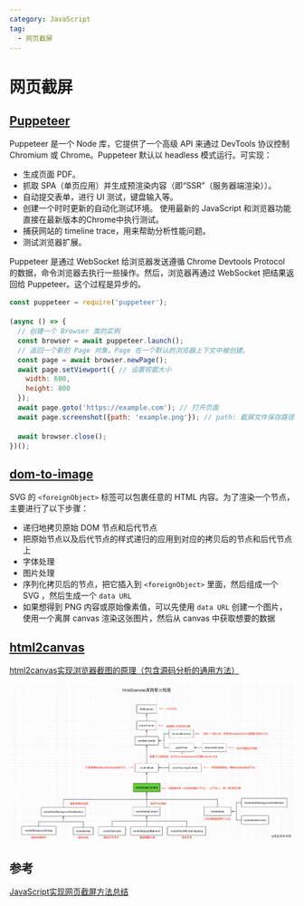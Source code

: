 ```yaml
---
category: JavaScript
tag:
  - 网页截屏
---
```


# 网页截屏

## [Puppeteer](http://puppeteerjs.com/)

Puppeteer 是一个 Node 库，它提供了一个高级 API 来通过 DevTools 协议控制 Chromium 或 Chrome。Puppeteer 默认以 headless 模式运行。可实现：

- 生成页面 PDF。
- 抓取 SPA（单页应用）并生成预渲染内容（即“SSR”（服务器端渲染））。
- 自动提交表单，进行 UI 测试，键盘输入等。
- 创建一个时时更新的自动化测试环境。 使用最新的 JavaScript 和浏览器功能直接在最新版本的Chrome中执行测试。
- 捕获网站的 timeline trace，用来帮助分析性能问题。
- 测试浏览器扩展。

Puppeteer 是通过 WebSocket 给浏览器发送遵循 Chrome Devtools Protocol 的数据，命令浏览器去执行一些操作。然后，浏览器再通过 WebSocket 把结果返回给 Puppeteer。这个过程是异步的。

```javascript
const puppeteer = require('puppeteer');

(async () => {
  // 创建一个 Browser 类的实例
  const browser = await puppeteer.launch();
  // 返回一个新的 Page 对象。Page 在一个默认的浏览器上下文中被创建。
  const page = await browser.newPage();
  await page.setViewport({ // 设置视窗大小
    width: 600,
    height: 800
  });
  await page.goto('https://example.com'); // 打开页面
  await page.screenshot({path: 'example.png'}); // path: 截屏文件保存路径

  await browser.close();
})();
```

## [dom-to-image](https://github.com/tsayen/dom-to-image)

SVG 的 `<foreignObject>` 标签可以包裹任意的 HTML 内容。为了渲染一个节点，主要进行了以下步骤：

- 递归地拷贝原始 DOM 节点和后代节点
- 把原始节点以及后代节点的样式递归的应用到对应的拷贝后的节点和后代节点上
- 字体处理
- 图片处理
- 序列化拷贝后的节点，把它插入到 `<foreignObject>` 里面，然后组成一个 SVG ，然后生成一个 `data URL`
- 如果想得到 PNG 内容或原始像素值，可以先使用 `data URL` 创建一个图片，使用一个离屏 canvas 渲染这张图片，然后从 canvas 中获取想要的数据

## [html2canvas](https://html2canvas.hertzen.com/)

[html2canvas实现浏览器截图的原理（包含源码分析的通用方法）](https://juejin.cn/post/6908255717317148685)

![html2canvas库简易火焰图](./files/images/html2canvas库简易火焰图.png)

## 参考

[JavaScript实现网页截屏方法总结](https://segmentfault.com/a/1190000037673677)
